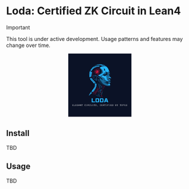 # Loda: Certified ZK Circuit in Lean4

> [!IMPORTANT]
> This tool is under active development. Usage patterns and features may change over time.

<p align="center">
  <a href="https://arxiv.org/abs/2504.11961" target="_blank">
      <img src="./img/logo.png" alt="Loda Logo" height="170">
  </a>
</p>

## Install

TBD

## Usage

TBD
